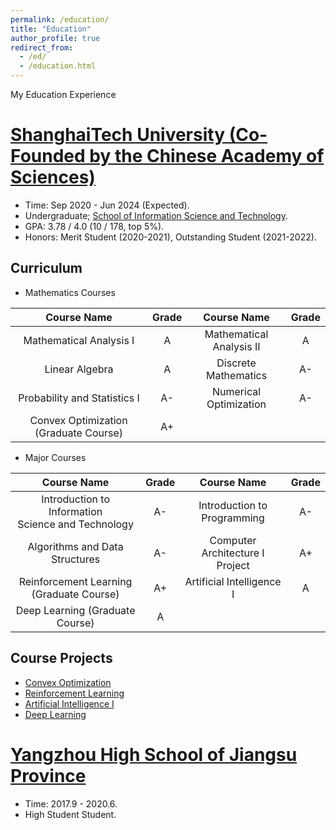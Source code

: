 ```yaml
---
permalink: /education/
title: "Education"
author_profile: true
redirect_from: 
  - /ed/
  - /education.html
---
```

My Education Experience

# [ShanghaiTech University (Co-Founded by the Chinese Academy of Sciences)](https://www.shanghaitech.edu.cn)

* Time: Sep 2020 - Jun 2024 (Expected).
* Undergraduate; [School of Information Science and Technology](https://sist.shanghaitech.edu.cn).
* GPA: 3.78 / 4.0 (10 / 178, top 5%).
* Honors: Merit Student (2020-2021), Outstanding Student (2021-2022).

## Curriculum

* Mathematics Courses

|              Course Name              | Grade |       Course Name       | Grade |
| :-----------------------------------: | :---: | :----------------------: | :---: |
|        Mathematical Analysis I        |   A   | Mathematical Analysis II |   A   |
|            Linear Algebra            |   A   |   Discrete Mathematics   |  A-  |
|     Probability and Statistics I     |  A-  |  Numerical Optimization  |  A-  |
| Convex Optimization (Graduate Course) |  A+  |                          |      |

* Major Courses

|                       Course Name                       | Grade |           Course Name           | Grade |
| :-----------------------------------------------------: | :---: | :-----------------------------: | :---: |
| Introduction to Information<br />Science and Technology |  A-  |   Introduction to Programming   |  A-  |
|             Algorithms and Data Structures             |  A-  | Computer Architecture I Project |  A+  |
|        Reinforcement Learning (Graduate Course)        |  A+  |    Artificial Intelligence I    |   A   |
|             Deep Learning (Graduate Course)             |   A   |                                |      |

## Course Projects

* [Convex Optimization]()
* [Reinforcement Learning]()
* [Artificial Intelligence I]()
* [Deep Learning]()

# [Yangzhou High School of Jiangsu Province](https://www.yzzx.org)

* Time: 2017.9 - 2020.6.
* High Student Student.
